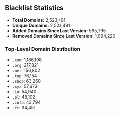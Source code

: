 ## Blacklist Statistics

- **Total Domains:** 2,523,491
- **Unique Domains:** 2,523,491
- **Added Domains Since Last Version:** 595,795
- **Removed Domains Since Last Version:** 1,094,220

### Top-Level Domain Distribution

-  `.com`: 1,186,198
-  `.org`: 217,821
-  `.net`: 156,802
-  `.top`: 76,154
-  `.shop`: 63,268
-  `.xyz`: 57,673
-  `.io`: 54,940
-  `.pl`: 48,102
-  `.info`: 43,794
-  `.fr`: 34,451
